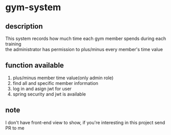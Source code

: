 # gym-system

## description
This system records how much time each gym member spends during each training  
the administrator has permission to plus/minus every member's time value

## function available
1. plus/minus member time value(only admin role)
2. find all and specific member information
3. log in and asign jwt for user
4. spring security and jwt is available

## note
I don't have front-end view to show, if you're interesting in this project send PR to me


